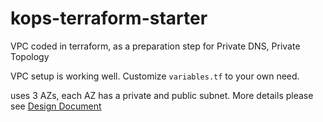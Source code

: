 # kops-terraform-starter
VPC coded in terraform, as a preparation step for Private DNS, Private Topology

VPC setup is working well. Customize `variables.tf` to your own need.

uses 3 AZs, each AZ has a private and public subnet. More details please see [Design Document](https://github.com/sagittaros/kops-terraform-starter/blob/master/staging/terraform/design_document.md)


